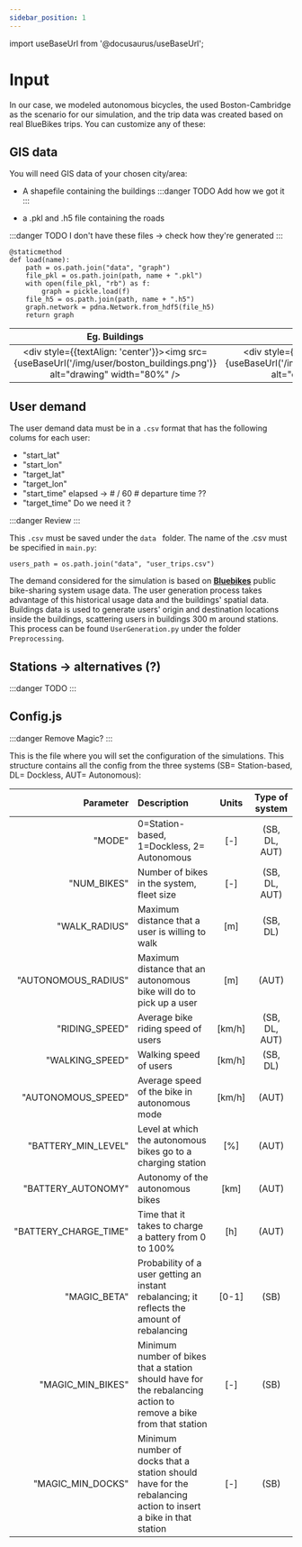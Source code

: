 ```yaml
---
sidebar_position: 1
---
```

import useBaseUrl from '@docusaurus/useBaseUrl';

# Input

In our case, we modeled autonomous bicycles, the used Boston-Cambridge as the scenario for our simulation, and the trip data was created based on real BlueBikes trips. You can customize any of these:

## GIS data

You will need GIS data of your chosen city/area: 
* A shapefile containing the buildings 
:::danger TODO
    Add how we got it
:::
 
* a .pkl and .h5 file containing the roads

:::danger TODO
    I don't have these files -> check how they're generated
:::

```shell
@staticmethod
def load(name):
    path = os.path.join("data", "graph")
    file_pkl = os.path.join(path, name + ".pkl")
    with open(file_pkl, "rb") as f:
        graph = pickle.load(f)
    file_h5 = os.path.join(path, name + ".h5")
    graph.network = pdna.Network.from_hdf5(file_h5)
    return graph
```

Eg. Buildings            |  Eg. Road network
:-------------------------:|:-------------------------:
|<div style={{textAlign: 'center'}}><img src={useBaseUrl('/img/user/boston_buildings.png')} alt="drawing" width="80%" /> </div> | <div style={{textAlign: 'center'}}> <img src={useBaseUrl('/img/user/boston_road_network.png')} alt="drawing" width="80%" /> </div>|


## User demand

The user demand data must be in a <code>.csv</code> format that has the following colums for each user: 

* "start_lat"
* "start_lon"
* "target_lat"
* "target_lon" 
* "start_time" elapsed -> # / 60  # departure time ??
* "target_time" Do we need it ? 

:::danger Review
:::

This <code>.csv</code>  must be saved under the <code>data </code> folder. The name of the .csv must be specified in <code>main.py</code>:

```
users_path = os.path.join("data", "user_trips.csv")
```

The demand considered for the simulation is based on **[Bluebikes](https://www.bluebikes.com/system-data)**  public bike-sharing system usage data. The user generation process takes advantage of this historical usage data and the buildings' spatial data. Buildings data is used to generate users' origin and destination locations inside the buildings, scattering users in buildings 300 m around stations. This process can be found <code>UserGeneration.py</code> under the folder <code>Preprocessing</code>.

## Stations -> alternatives (?)
:::danger TODO
:::

## Config.js

:::danger Remove Magic?
:::

This is the file where you will set the configuration of the simulations. This structure contains all the config from the three systems (SB= Station-based, DL= Dockless, AUT= Autonomous): 

| Parameter        |      Description     |   Units | Type of system |
| -------------: | :----------- | :-----: | :-----: |
| "MODE" | 0=Station-based, 1=Dockless, 2= Autonomous | [-] | (SB, DL, AUT) |
| "NUM_BIKES" | Number of bikes in the system, fleet size | [-] | (SB, DL, AUT) |
| "WALK_RADIUS" | Maximum distance that a user is willing to walk | [m] | (SB, DL) |
| "AUTONOMOUS_RADIUS" | Maximum distance that an autonomous bike will do to pick up a user | [m] | (AUT) |
| "RIDING_SPEED" | Average bike riding speed of users | [km/h] | (SB, DL, AUT) |
| "WALKING_SPEED" | Walking speed of users | [km/h] | (SB, DL) |
| "AUTONOMOUS_SPEED" | Average speed of the bike in autonomous mode | [km/h] | (AUT) |
| "BATTERY_MIN_LEVEL" | Level at which the autonomous bikes go to a charging station | [%] | (AUT) |
| "BATTERY_AUTONOMY" | Autonomy of the autonomous bikes | [km] | (AUT) |
| "BATTERY_CHARGE_TIME" | Time that it takes to charge a battery from 0 to 100% | [h] | (AUT) |
| "MAGIC_BETA" | Probability of a user getting an instant rebalancing; it reflects the amount of rebalancing | [0-1] | (SB) |
| "MAGIC_MIN_BIKES" | Minimum number of bikes that a station should have for the rebalancing action to remove a bike from that station | [-] | (SB) |
| "MAGIC_MIN_DOCKS" | Minimum number of docks that a station should have for the rebalancing action to insert a bike in that station | [-] |(SB) |






